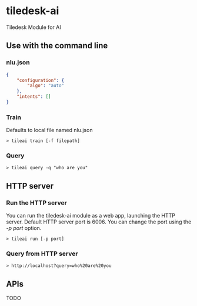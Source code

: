 # tiledesk-ai
Tiledesk Module for AI

## Use with the command line

### nlu.json

```json
{
	"configuration": {
		"algo": "auto"
	},
	"intents": []
}
```

### Train
Defaults to local file named nlu.json

```
> tileai train [-f filepath]
```
### Query

```shell
> tileai query -q "who are you"
```

## HTTP server

### Run the HTTP server

You can run the tiledesk-ai module as a web app, launching the HTTP server.
Default HTTP server port is 6006. You can change the port using the _-p port_ option.

```shell
> tileai run [-p port]
```

### Query from HTTP server

```shell
> http://localhost?query=who%20are%20you
```

## APIs

TODO
